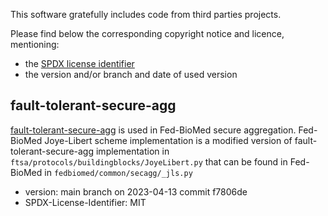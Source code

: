 This software gratefully includes code from third parties projects.

Please find below the corresponding copyright notice and licence, mentioning:
- the [SPDX license identifier](https://spdx.org/licenses/)
- the version and/or branch and date of used version


## fault-tolerant-secure-agg

[fault-tolerant-secure-agg](https://github.com/MohamadMansouri/fault-tolerant-secure-agg)
is used in Fed-BioMed secure aggregation.
Fed-BioMed Joye-Libert scheme implementation is a modified version of
fault-tolerant-secure-agg implementation in `ftsa/protocols/buildingblocks/JoyeLibert.py`
that can be found in Fed-BioMed in `fedbiomed/common/secagg/_jls.py`

- version: main branch on 2023-04-13 commit f7806de
- SPDX-License-Identifier: MIT
